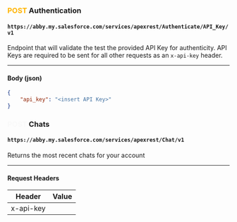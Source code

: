 ### <span style="color:#FFB400">POST</span> Authentication
#### `https://abby.my.salesforce.com/services/apexrest/Authenticate/API_Key/v1`
Endpoint that will validate the test the provided API Key for authenticity. API Keys are required to be sent for all other requests as an `x-api-key` header.

***

#### Body (json)
```json
{
    "api_key": "<insert API Key>"
}
```

### <span style="color:#F9F9F9">POST</span> Chats
#### `https://abby.my.salesforce.com/services/apexrest/Chat/v1`
Returns the most recent chats for your account

***

#### Request Headers
Header | Value
------ | ------
x-api-key | <your api key>
